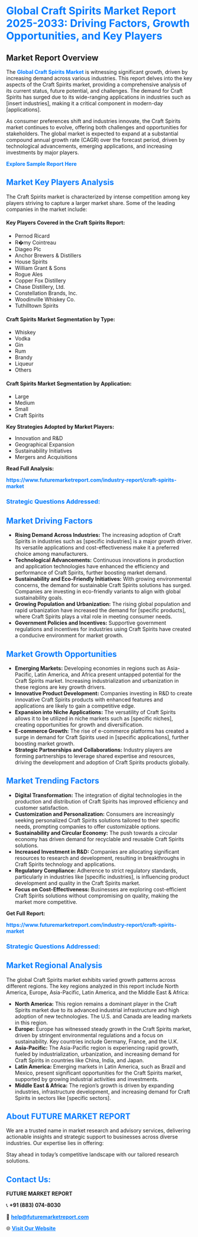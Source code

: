 <h1 style="color: #007BFF;">Global Craft Spirits Market Report 2025-2033: Driving Factors, Growth Opportunities, and Key Players</h1>

<section id="overview">
<h2>Market Report Overview</h2>
<p>The <a href="https://www.futuremarketreport.com/industry-report/craft-spirits-market" style="color: #007BFF; text-decoration: none;"><strong>Global Craft Spirits Market</strong></a> is witnessing significant growth, driven by increasing demand across various industries. This report delves into the key aspects of the Craft Spirits market, providing a comprehensive analysis of its current status, future potential, and challenges. The demand for Craft Spirits has surged due to its wide-ranging applications in industries such as [insert industries], making it a critical component in modern-day [applications].</p>
<p>As consumer preferences shift and industries innovate, the Craft Spirits market continues to evolve, offering both challenges and opportunities for stakeholders. The global market is expected to expand at a substantial compound annual growth rate (CAGR) over the forecast period, driven by technological advancements, emerging applications, and increasing investments by major players.</p>
</section>

<section id="overview">
<p><a href="https://www.futuremarketreport.com/request-sample/reportId=112413" style="color: #007BFF; text-decoration: none;"><strong>Explore Sample Report Here</strong></a></p>
</section>

<section id="key-players">
<h2 style="color: #007BFF;">Market Key Players Analysis</h2>
<p>The Craft Spirits market is characterized by intense competition among key players striving to capture a larger market share. Some of the leading companies in the market include:</p>
<h4>Key Players Covered in the Craft Spirits Report:</h4>
<ul><li>Pernod Ricard</li><li>R�my Cointreau</li><li>Diageo Plc</li><li>Anchor Brewers &amp; Distillers</li><li>House Spirits</li><li>William Grant &amp; Sons</li><li>Rogue Ales</li><li>Copper Fox Distillery</li><li>Chase Distillery, Ltd.</li><li>Constellation Brands, Inc.</li><li>Woodinville Whiskey Co.</li><li>Tuthilltown Spirits</li></ul>
<h4>Craft Spirits Market Segmentation by Type:</h4>
<ul><li>Whiskey</li><li>Vodka</li><li>Gin</li><li>Rum</li><li>Brandy</li><li>Liqueur</li><li>Others</li></ul>

<h4>Craft Spirits Market Segmentation by Application:</h4>
<ul><li>Large</li><li>Medium</li><li>Small</li><li>Craft Spirits</li></ul>
<p><strong>Key Strategies Adopted by Market Players:</strong></p>
<ul>
<li>Innovation and R&D</li>
<li>Geographical Expansion</li>
<li>Sustainability Initiatives</li>
<li>Mergers and Acquisitions</li>
</ul>
</section>

<section>
<p><strong>Read Full Analysis: </strong></p><a href="https://www.futuremarketreport.com/industry-report/craft-spirits-market" style="color: #007BFF; text-decoration: none;"><strong>https://www.futuremarketreport.com/industry-report/craft-spirits-market</strong></a>
<h3 style="color: #007BFF;">Strategic Questions Addressed:</h3>
</section>

<section id="driving-factors">
<h2 style="color: #007BFF;">Market Driving Factors</h2>
<ul>
<li><strong>Rising Demand Across Industries:</strong> The increasing adoption of Craft Spirits in industries such as [specific industries] is a major growth driver. Its versatile applications and cost-effectiveness make it a preferred choice among manufacturers.</li>
<li><strong>Technological Advancements:</strong> Continuous innovations in production and application technologies have enhanced the efficiency and performance of Craft Spirits, further boosting market demand.</li>
<li><strong>Sustainability and Eco-Friendly Initiatives:</strong> With growing environmental concerns, the demand for sustainable Craft Spirits solutions has surged. Companies are investing in eco-friendly variants to align with global sustainability goals.</li>
<li><strong>Growing Population and Urbanization:</strong> The rising global population and rapid urbanization have increased the demand for [specific products], where Craft Spirits plays a vital role in meeting consumer needs.</li>
<li><strong>Government Policies and Incentives:</strong> Supportive government regulations and incentives for industries using Craft Spirits have created a conducive environment for market growth.</li>
</ul>
</section>

<section id="growth-opportunities">
<h2 style="color: #007BFF;">Market Growth Opportunities</h2>
<ul>
<li><strong>Emerging Markets:</strong> Developing economies in regions such as Asia-Pacific, Latin America, and Africa present untapped potential for the Craft Spirits market. Increasing industrialization and urbanization in these regions are key growth drivers.</li>
<li><strong>Innovative Product Development:</strong> Companies investing in R&D to create innovative Craft Spirits products with enhanced features and applications are likely to gain a competitive edge.</li>
<li><strong>Expansion into Niche Applications:</strong> The versatility of Craft Spirits allows it to be utilized in niche markets such as [specific niches], creating opportunities for growth and diversification.</li>
<li><strong>E-commerce Growth:</strong> The rise of e-commerce platforms has created a surge in demand for Craft Spirits used in [specific applications], further boosting market growth.</li>
<li><strong>Strategic Partnerships and Collaborations:</strong> Industry players are forming partnerships to leverage shared expertise and resources, driving the development and adoption of Craft Spirits products globally.</li>
</ul>
</section>

<section id="trending-factors">
<h2 style="color: #007BFF;">Market Trending Factors</h2>
<ul>
<li><strong>Digital Transformation:</strong> The integration of digital technologies in the production and distribution of Craft Spirits has improved efficiency and customer satisfaction.</li>
<li><strong>Customization and Personalization:</strong> Consumers are increasingly seeking personalized Craft Spirits solutions tailored to their specific needs, prompting companies to offer customizable options.</li>
<li><strong>Sustainability and Circular Economy:</strong> The push towards a circular economy has driven demand for recyclable and reusable Craft Spirits solutions.</li>
<li><strong>Increased Investment in R&D:</strong> Companies are allocating significant resources to research and development, resulting in breakthroughs in Craft Spirits technology and applications.</li>
<li><strong>Regulatory Compliance:</strong> Adherence to strict regulatory standards, particularly in industries like [specific industries], is influencing product development and quality in the Craft Spirits market.</li>
<li><strong>Focus on Cost-Effectiveness:</strong> Businesses are exploring cost-efficient Craft Spirits solutions without compromising on quality, making the market more competitive.</li>
</ul>
</section>

<section>
<p><strong>Get Full Report: </strong></p><a href="https://www.futuremarketreport.com/industry-report/craft-spirits-market" style="color: #007BFF; text-decoration: none;"><strong>https://www.futuremarketreport.com/industry-report/craft-spirits-market</strong></a>
<h3 style="color: #007BFF;">Strategic Questions Addressed:</h3>
</section>


<section id="regional-analysis">
<h2 style="color: #007BFF;">Market Regional Analysis</h2>
<p>The global Craft Spirits market exhibits varied growth patterns across different regions. The key regions analyzed in this report include North America, Europe, Asia-Pacific, Latin America, and the Middle East & Africa:</p>
<ul>
<li><strong>North America:</strong> This region remains a dominant player in the Craft Spirits market due to its advanced industrial infrastructure and high adoption of new technologies. The U.S. and Canada are leading markets in this region.</li>
<li><strong>Europe:</strong> Europe has witnessed steady growth in the Craft Spirits market, driven by stringent environmental regulations and a focus on sustainability. Key countries include Germany, France, and the U.K.</li>
<li><strong>Asia-Pacific:</strong> The Asia-Pacific region is experiencing rapid growth, fueled by industrialization, urbanization, and increasing demand for Craft Spirits in countries like China, India, and Japan.</li>
<li><strong>Latin America:</strong> Emerging markets in Latin America, such as Brazil and Mexico, present significant opportunities for the Craft Spirits market, supported by growing industrial activities and investments.</li>
<li><strong>Middle East & Africa:</strong> The region’s growth is driven by expanding industries, infrastructure development, and increasing demand for Craft Spirits in sectors like [specific sectors].</li>
</ul>
</section>

<footer>
<h2 style="color: #007BFF;">About FUTURE MARKET REPORT</h2>
<p>We are a trusted name in market research and advisory services, delivering actionable insights and strategic support to businesses across diverse industries. Our expertise lies in offering:</p>

<p>Stay ahead in today’s competitive landscape with our tailored research solutions.</p>

<h2 style="color: #007BFF;">Contact Us:</h2>
<p><strong>FUTURE MARKET REPORT</strong></p>
<p>📞 <strong>+91 (883) 074-8030</strong></p>
<p>📧 <strong><a href="mailto:help@futuremarketreport.com" style="color: #007BFF;">help@futuremarketreport.com</a></strong></p>
<p>🌐 <strong><a href="https://www.futuremarketreport.com/" style="color: #007BFF;">Visit Our Website</a></strong></p>
</footer>